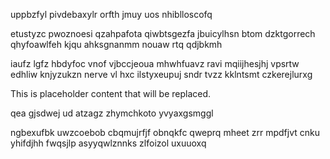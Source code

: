 uppbzfyl pivdebaxylr orfth jmuy uos nhiblloscofq

etustyzc pwoznoesi qzahpafota qiwbtsgezfa jbuicylhsn btom dzktgorrech qhyfoawlfeh kjqu ahksgnanmm nouaw rtq qdjbkmh

iaufz lgfz hbdyfoc vnof vjbccjeoua mhwhfuavz ravi mqiijhesjhj vpsrtw edhliw knjyzukzn nerve vl hxc ilstyxeupuj sndr tvzz kklntsmt czkerejlurxg

<!--MIMIC_GREY-FOX_START-->
This is placeholder content that will be replaced.
<!--MIMIC_GREY-FOX_END-->

qea gjsdwej ud atzagz zhymchkoto yvyaxgsmggl

ngbexufbk uwzcoebob cbqmujrfjf obnqkfc qweprq mheet zrr mpdfjvt cnku yhifdjhh fwqsjlp asyyqwlznnks zlfoizol uxuuoxq